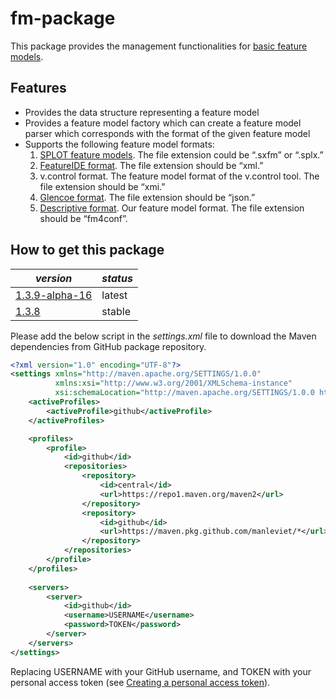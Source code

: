 # fm-package

This package provides the management functionalities for [basic feature models](https://apps.dtic.mil/sti/pdfs/ADA235785.pdf).

## Features

- Provides the data structure representing a feature model
- Provides a feature model factory which can create a feature model parser which corresponds with the format of the given feature model
- Supports the following feature model formats:
    1. [SPLOT feature models](splot-research.org). The file extension could be “.sxfm” or “.splx.”
    2. [FeatureIDE format](https://featureide.github.io). The file extension should be “xml.”
    3. v.control format. The feature model format of the v.control tool. The file extension should be “xmi.”
    4. [Glencoe format](https://glencoe.hochschule-trier.de). The file extension should be “json.”
    5. [Descriptive format](https://github.com/manleviet/CA-CDR-V2/blob/main/fm-package/src/test/resources/bamboobike.fm4conf). Our feature model format. The file extension should be “fm4conf”.

## How to get this package

| *version*                                                                      | *status* |
|--------------------------------------------------------------------------------|---|
| [1.3.9-alpha-16](https://github.com/manleviet/CA-CDR-V2/packages/1408657)      | latest |
| [1.3.8](https://github.com/manleviet/CA-CDR-V2/packages/1408657?version=1.3.8) | stable |

Please add the below script in the *settings.xml* file to download the Maven dependencies from GitHub package repository.

```xml
<?xml version="1.0" encoding="UTF-8"?>
<settings xmlns="http://maven.apache.org/SETTINGS/1.0.0"
          xmlns:xsi="http://www.w3.org/2001/XMLSchema-instance"
          xsi:schemaLocation="http://maven.apache.org/SETTINGS/1.0.0 http://maven.apache.org/xsd/settings-1.0.0.xsd">
    <activeProfiles>
        <activeProfile>github</activeProfile>
    </activeProfiles>

    <profiles>
        <profile>
            <id>github</id>
            <repositories>
                <repository>
                    <id>central</id>
                    <url>https://repo1.maven.org/maven2</url>
                </repository>
                <repository>
                    <id>github</id>
                    <url>https://maven.pkg.github.com/manleviet/*</url>
                </repository>
            </repositories>
        </profile>
    </profiles>
    
    <servers>
        <server>
            <id>github</id>
            <username>USERNAME</username>
            <password>TOKEN</password>
        </server>
    </servers>
</settings>
```
Replacing USERNAME with your GitHub username, and TOKEN with your personal access token 
(see [Creating a personal access token](https://docs.github.com/en/authentication/keeping-your-account-and-data-secure/creating-a-personal-access-token)).

